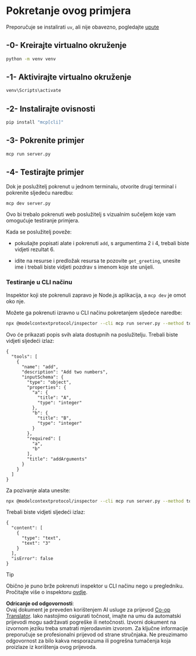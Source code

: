 <!--
CO_OP_TRANSLATOR_METADATA:
{
  "original_hash": "d26f746e21775c30b4d7ed97962b24df",
  "translation_date": "2025-08-19T17:55:03+00:00",
  "source_file": "03-GettingStarted/01-first-server/solution/python/README.md",
  "language_code": "hr"
}
-->
# Pokretanje ovog primjera

Preporučuje se instalirati `uv`, ali nije obavezno, pogledajte [upute](https://docs.astral.sh/uv/#highlights)

## -0- Kreirajte virtualno okruženje

```bash
python -m venv venv
```

## -1- Aktivirajte virtualno okruženje

```bash
venv\Scripts\activate
```

## -2- Instalirajte ovisnosti

```bash
pip install "mcp[cli]"
```

## -3- Pokrenite primjer

```bash
mcp run server.py
```

## -4- Testirajte primjer

Dok je poslužitelj pokrenut u jednom terminalu, otvorite drugi terminal i pokrenite sljedeću naredbu:

```bash
mcp dev server.py
```

Ovo bi trebalo pokrenuti web poslužitelj s vizualnim sučeljem koje vam omogućuje testiranje primjera.

Kada se poslužitelj poveže:

- pokušajte popisati alate i pokrenuti `add`, s argumentima 2 i 4, trebali biste vidjeti rezultat 6.

- idite na resurse i predložak resursa te pozovite `get_greeting`, unesite ime i trebali biste vidjeti pozdrav s imenom koje ste unijeli.

### Testiranje u CLI načinu

Inspektor koji ste pokrenuli zapravo je Node.js aplikacija, a `mcp dev` je omot oko nje.

Možete ga pokrenuti izravno u CLI načinu pokretanjem sljedeće naredbe:

```bash
npx @modelcontextprotocol/inspector --cli mcp run server.py --method tools/list
```

Ovo će prikazati popis svih alata dostupnih na poslužitelju. Trebali biste vidjeti sljedeći izlaz:

```text
{
  "tools": [
    {
      "name": "add",
      "description": "Add two numbers",
      "inputSchema": {
        "type": "object",
        "properties": {
          "a": {
            "title": "A",
            "type": "integer"
          },
          "b": {
            "title": "B",
            "type": "integer"
          }
        },
        "required": [
          "a",
          "b"
        ],
        "title": "addArguments"
      }
    }
  ]
}
```

Za pozivanje alata unesite:

```bash
npx @modelcontextprotocol/inspector --cli mcp run server.py --method tools/call --tool-name add --tool-arg a=1 --tool-arg b=2
```

Trebali biste vidjeti sljedeći izlaz:

```text
{
  "content": [
    {
      "type": "text",
      "text": "3"
    }
  ],
  "isError": false
}
```

> [!TIP]  
> Obično je puno brže pokrenuti inspektor u CLI načinu nego u pregledniku.  
> Pročitajte više o inspektoru [ovdje](https://github.com/modelcontextprotocol/inspector).

**Odricanje od odgovornosti**:  
Ovaj dokument je preveden korištenjem AI usluge za prijevod [Co-op Translator](https://github.com/Azure/co-op-translator). Iako nastojimo osigurati točnost, imajte na umu da automatski prijevodi mogu sadržavati pogreške ili netočnosti. Izvorni dokument na izvornom jeziku treba smatrati mjerodavnim izvorom. Za ključne informacije preporučuje se profesionalni prijevod od strane stručnjaka. Ne preuzimamo odgovornost za bilo kakva nesporazuma ili pogrešna tumačenja koja proizlaze iz korištenja ovog prijevoda.